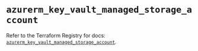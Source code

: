 # `azurerm_key_vault_managed_storage_account`

Refer to the Terraform Registry for docs: [`azurerm_key_vault_managed_storage_account`](https://registry.terraform.io/providers/hashicorp/azurerm/4.8.0/docs/resources/key_vault_managed_storage_account).
